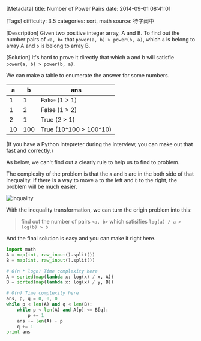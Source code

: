 [Metadata]
title: Number of Power Pairs
date: 2014-09-01 08:41:01 

[Tags]
difficulty: 3.5
categories: sort, math
source: 待字闺中

[Description]
Given two positive integer array, A and B. To find out the number pairs of ``<a, b>`` that ``power(a, b) > power(b, a)``, which ``a`` is belong to array A and ``b`` is belong to array B.

[Solution]
It's hard to prove it directly that which a and b will satisfie ``power(a, b) > power(b, a)``.

We can make a table to enumerate the answer for some numbers.

<table class="table table-striped-white table-bordered">
<thead>
<tr>
 <th>a</th>
 <th>b</th>
 <th>ans</th>
</tr>
</thead>
<tbody><tr>
 <td>1</td>
 <td>1</td>
 <td>False (1 &gt; 1)</td>
</tr>
<tr>
 <td>1</td>
 <td>2</td>
 <td>False (1 &gt; 2)</td>
</tr>
<tr>
 <td>2</td>
 <td>1</td>
 <td>True (2 &gt; 1)</td>
</tr>
<tr>
 <td>10</td>
 <td>100</td>
 <td>True (10^100 &gt; 100^10)</td>
</tr>
</tbody></table>

(If you have a Python Intepreter during the interview, you can make out that fast and correctly.)

As below, we can't find out a clearly rule to help us to find to problem.

The complexity of the problem is that the ``a`` and ``b`` are in the both side of that inequality. If there is a way to move ``a`` to the left and ``b`` to the right, the problem will be much easier.

![inquality](http://wizmann-pic.qiniudn.com/7dc60886b40becb771d673083e7b33e8)

With the inequality transformation, we can turn the origin problem into this: 

> find out the number of pairs ``<a, b>`` which satisifies ``log(a) / a > log(b) > b``

And the final solution is easy and you can make it right here.

```python
import math
A = map(int, raw_input().split())
B = map(int, raw_input().split())

# O(n * logn) Time complexity here
A = sorted(map(lambda x: log(x) / x, A))
B = sorted(map(lambda x: log(x) / y, B))

# O(n) Time complexity here
ans, p, q = 0, 0, 0
while p < len(A) and q < len(B):
    while p < len(A) and A[p] <= B[q]:
        p += 1
    ans += len(A) - p
    q += 1
print ans
```
